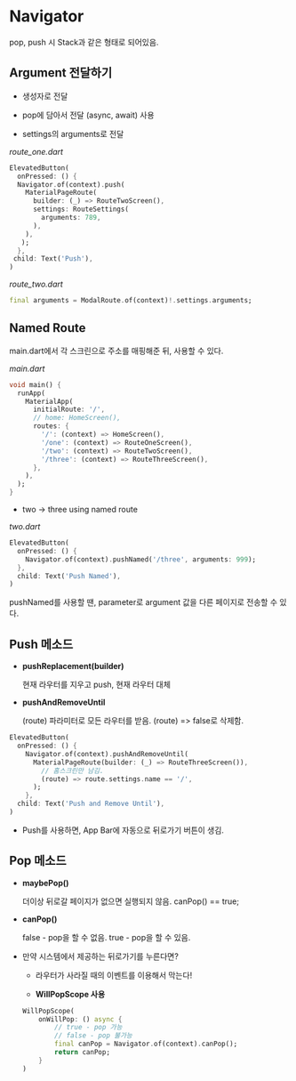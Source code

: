 # Navigator

pop, push 시 Stack과 같은 형태로 되어있음.

## Argument 전달하기

* 생성자로 전달

* pop에 담아서 전달 (async, await) 사용

* settings의 arguments로 전달

*route_one.dart*

```dart
ElevatedButton(
  onPressed: () {
  Navigator.of(context).push(
    MaterialPageRoute(
      builder: (_) => RouteTwoScreen(),
      settings: RouteSettings(
        arguments: 789,
      ),
    ),
   );
  },
 child: Text('Push'),
)
```

*route_two.dart*

```dart
final arguments = ModalRoute.of(context)!.settings.arguments;
```



## Named Route

main.dart에서 각 스크린으로 주소를 매핑해준 뒤, 사용할 수 있다.

*main.dart*

```dart
void main() {
  runApp(
    MaterialApp(
      initialRoute: '/',
      // home: HomeScreen(),
      routes: {
        '/': (context) => HomeScreen(),
        '/one': (context) => RouteOneScreen(),
        '/two': (context) => RouteTwoScreen(),
        '/three': (context) => RouteThreeScreen(),
      },
    ),
  );
}
```

* two -> three using named route

*two.dart*

```dart
ElevatedButton(
  onPressed: () {
    Navigator.of(context).pushNamed('/three', arguments: 999);
  },
  child: Text('Push Named'),
)
```

pushNamed를 사용할 땐, parameter로 argument 값을 다른 페이지로 전송할 수 있다.



## Push 메소드

* **pushReplacement(builder)**
  
  현재 라우터를 지우고 push, 현재 라우터 대체

* **pushAndRemoveUntil**
  
  (route) 파라미터로 모든 라우터를 받음. (route) => false로 삭제함.

```dart
ElevatedButton(
  onPressed: () {
    Navigator.of(context).pushAndRemoveUntil(
      MaterialPageRoute(builder: (_) => RouteThreeScreen()),
        // 홈스크린만 남김.
        (route) => route.settings.name == '/',
      );
    },
  child: Text('Push and Remove Until'),
)
```

* Push를 사용하면, App Bar에 자동으로 뒤로가기 버튼이 생김.



## Pop 메소드

* **maybePop()**
  
  더이상 뒤로갈 페이지가 없으면 실행되지 않음. canPop() == true;

* **canPop()**
  
  false - pop을 할 수 없음. true - pop을 할 수 있음.

* 만약 시스템에서 제공하는 뒤로가기를 누른다면?
  
  * 라우터가 사라질 때의 이벤트를 이용해서 막는다!
  
  * **WillPopScope 사용**
  
  ```dart
  WillPopScope(
      onWillPop: () async {
          // true - pop 가능
          // false - pop 불가능
          final canPop = Navigator.of(context).canPop();
          return canPop;
      }
  )
  ```
  
  
  
  
